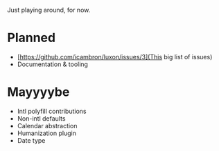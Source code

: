Just playing around, for now.

# Planned

 - [https://github.com/icambron/luxon/issues/3](This big list of issues)
 -  Documentation & tooling

# Mayyyybe

 - Intl polyfill contributions
 - Non-intl defaults
 - Calendar abstraction
 - Humanization plugin
 - Date type
